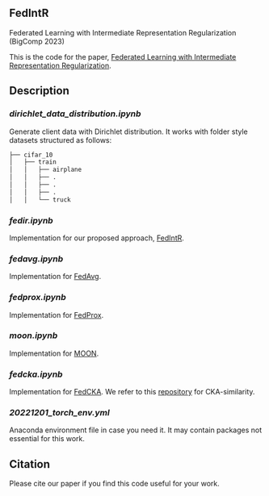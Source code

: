 ## FedIntR
Federated Learning with Intermediate Representation Regularization (BigComp 2023)

This is the code for the paper, [Federated Learning with Intermediate Representation Regularization](https://arxiv.org/abs/2210.15827).

## Description

### _dirichlet_data_distribution.ipynb_
Generate client data with Dirichlet distribution. It works with folder style datasets structured as follows:
```bash
├── cifar_10
│   ├── train
│   │   ├── airplane
│   │   ├── .
│   │   ├── .
│   │   ├── .
│   │   └── truck
```

### _fedir.ipynb_
Implementation for our proposed approach, [FedIntR](https://arxiv.org/abs/2210.15827). 
<!---  Although we named the file "fedir.ipynb", please don't confuse it with existing work [FedIR](https://arxiv.org/abs/2003.08082) -->

### _fedavg.ipynb_
Implementation for [FedAvg](https://arxiv.org/abs/1602.05629).

### _fedprox.ipynb_
Implementation for [FedProx](https://arxiv.org/abs/1812.06127).

### _moon.ipynb_
Implementation for [MOON](https://arxiv.org/abs/2103.16257).

### _fedcka.ipynb_
Implementation for [FedCKA](https://arxiv.org/abs/2112.00407). We refer to this [repository](https://github.com/jayroxis/CKA-similarity) for CKA-similarity.

### _20221201_torch_env.yml_
Anaconda environment file in case you need it. It may contain packages not essential for this work.

## Citation
Please cite our paper if you find this code useful for your work.
